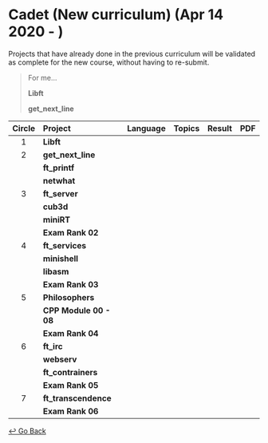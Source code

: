 # Cadet (New curriculum) (Apr 14 2020 - )

Projects that have already done in the previous curriculum will be validated as complete for the new course, without having to re-submit.

>  For me...
>
> **Libft**
>
> **get_next_line**



| Circle | Project                | Language | Topics | Result | PDF  |
| :----: | :--------------------- | :------: | :----- | :----: | :--- |
|   1    | **Libft**              |          |        |        |      |
|   2    | **get_next_line**      |          |        |        |      |
|        | **ft_printf**          |          |        |        |      |
|        | **netwhat**            |          |        |        |      |
|   3    | **ft_server**          |          |        |        |      |
|        | **cub3d**              |          |        |        |      |
|        | **miniRT**             |          |        |        |      |
|        | **Exam Rank 02**       |          |        |        |      |
|   4    | **ft_services**        |          |        |        |      |
|        | **minishell**          |          |        |        |      |
|        | **libasm**             |          |        |        |      |
|        | **Exam Rank 03**       |          |        |        |      |
|   5    | **Philosophers**       |          |        |        |      |
|        | **CPP Module 00 - 08** |          |        |        |      |
|        | **Exam Rank 04**       |          |        |        |      |
|   6    | **ft_irc**             |          |        |        |      |
|        | **webserv**            |          |        |        |      |
|        | **ft_contrainers**     |          |        |        |      |
|        | **Exam Rank 05**       |          |        |        |      |
|   7    | **ft_transcendence**   |          |        |        |      |
|        | **Exam Rank 06**       |          |        |        |      |



[↩️ Go Back](https://github.com/lisy0123/42)
